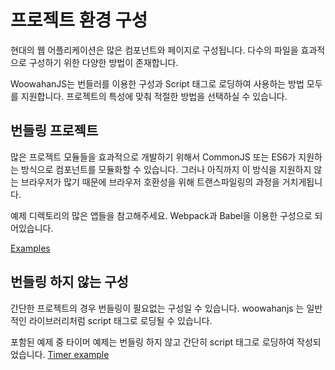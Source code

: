 # 프로젝트 환경 구성

현대의 웹 어플리케이션은 많은 컴포넌트와 페이지로 구성됩니다.
다수의 파일을 효과적으로 구성하기 위한 다양한 방법이 존재합니다.

WoowahanJS는 번들러를 이용한 구성과 Script 태그로 로딩하여 사용하는 방법 모두를 지원합니다.
프로젝트의 특성에 맞춰 적절한 방법을 선택하실 수 있습니다.

## 번들링 프로젝트

많은 프로젝트 모듈들을 효과적으로 개발하기 위해서 CommonJS 또는 ES6가 지원하는 방식으로 컴포넌트를 모듈화할 수 있습니다.
그러나 아직까지 이 방식을 지원하지 않는 브라우저가 많기 때문에 브라우저 호환성을 위해 트랜스파일링의 과정을 거치게됩니다.

예제 디렉토리의 많은 앱들을 참고해주세요.
Webpack과 Babel을 이용한 구성으로 되어있습니다.

[Examples](../examples)

## 번들링 하지 않는 구성

간단한 프로젝트의 경우 번들링이 필요없는 구성일 수 있습니다.
woowahanjs 는 일반적인 라이브러리처럼 script 태그로 로딩될 수 있습니다.

포함된 예제 중 타이머 예제는 번들링 하지 않고 간단히 script 태그로 로딩하여 작성되었습니다.
[Timer example](../examples/timer)
